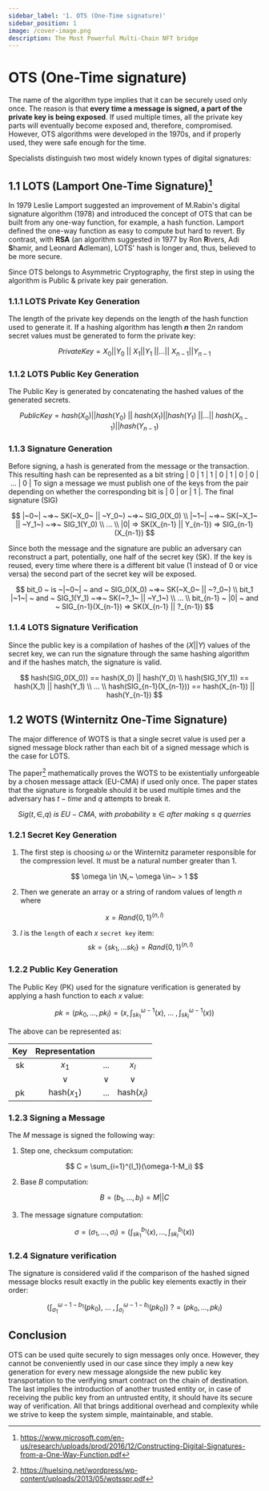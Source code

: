 ```yaml
---
sidebar_label: '1. OTS (One-Time signature)'
sidebar_position: 1
image: /cover-image.png
description: The Most Powerful Multi-Chain NFT bridge
---
```


# OTS (One-Time signature)

The name of the algorithm type implies that it can be securely used only once. The reason is that **every time a message is signed, a part of the private key is being exposed**. If used multiple times, all the private key parts will eventually become exposed and, therefore, compromised. However, OTS algorithms were developed in the 1970s, and if properly used, they were safe enough for the time.

Specialists distinguish two most widely known types of digital signatures:

## 1.1 LOTS (Lamport One-Time Signature)[^1]

In 1979 Leslie Lamport suggested an improvement of M.Rabin's digital signature algorithm (1978) and introduced the concept of OTS that can be built from any one-way function, for example, a hash function. Lamport defined the one-way function as easy to compute but hard to revert. By contrast, with **RSA** (an algorithm suggested in 1977 by Ron **R**ivers, Adi **S**hamir, and Leonard **A**dleman), LOTS' hash is longer and, thus, believed to be more secure.

Since OTS belongs to Asymmetric Cryptography, the first step in using the algorithm is Public & private key pair generation.

### 1.1.1 LOTS Private Key Generation

The length of the private key depends on the length of the hash function used to generate it. If a hashing algorithm has length **$n$** then $2n$ random secret values must be generated to form the private key:

$$
PrivateKey = X_0 || Y_0 ~||~ X_1 || Y_1 ~||...||~ X_{n-1} || Y_{n-1}
$$

### 1.1.2 LOTS Public Key Generation

The Public Key is generated by concatenating the hashed values of the generated secrets.

$$
PublicKey = hash(X_0) || hash(Y_0) ~||~ hash(X_1) || hash(Y_1) ~||...||~ hash(X_{n-1}) || hash(Y_{n-1})
$$

### 1.1.3 Signature Generation

Before signing, a hash is generated from the message or the transaction. This resulting hash can be represented as a bit string $|~0~|~1~|~1~|~0~|~1~|~0~|~0~|~...~|~0~|$   To sign a message we must publish one of the keys from the pair depending on whether the corresponding bit is $|~0~|$ or $|~1~|$. The final signature (SIG) 

$$
|~0~| ~=>~ SK(~X_0~ || ~Y_0~) ~=>~ SIG_0(X_0) \\
|~1~| ~=>~ SK(~X_1~ || ~Y_1~) ~=>~ SIG_1(Y_0) \\
... \\
|0| => SK(X_{n-1} || Y_{n-1}) => SIG_{n-1}(X_{n-1})
$$

Since both the message and the signature are public an adversary can reconstruct a part, potentially, one half of the secret key (SK). If the key is reused, every time where there is a different bit value ($1$ instead of $0$ or vice versa) the second part of the secret key will be exposed.

$$
bit_0 ~ is ~|~0~| ~ and ~ SIG_0(X_0) ~=>~ SK(~X_0~ || ~?_0~)  \\
bit_1 |~1~| ~ and ~ SIG_1(Y_1) ~=>~ SK(~?_1~ || ~Y_1~)  \\
... \\
bit_{n-1} ~ |0| ~ and ~ SIG_{n-1}(X_{n-1}) => SK(X_{n-1} || ?_{n-1})
$$

### 1.1.4 LOTS Signature Verification

Since the public key is a compilation of hashes of the $(X||Y)$ values of the secret key, we can run the signature through the same hashing algorithm and if the hashes match, the signature is valid.

$$
hash(SIG_0(X_0)) == hash(X_0) || hash(Y_0) \\
hash(SIG_1(Y_1)) == hash(X_1) || hash(Y_1) \\
... \\
hash(SIG_{n-1}(X_{n-1})) == hash(X_{n-1}) || hash(Y_{n-1})
$$

## 1.2 WOTS (Winternitz One-Time Signature)

The major difference of WOTS is that a single secret value is used per a signed message block rather than each bit of a signed message which is the case for LOTS.

The paper[^2] mathematically proves the WOTS to be existentially unforgeable by a chosen message attack (EU-CMA) if used only once. The paper states that the signature is forgeable should it be used multiple times and the adversary has $t-time$ and $q$ attempts to break it.

$$
Sig (t,\in,q) ~ is ~ EU-CMA,  ~ with ~ probability ~\ge ~\in~ after ~ making ~ \le~ q ~ querries
$$

### 1.2.1 Secret Key Generation

1. The first step is choosing $\omega$ or the Winternitz parameter responsible for the compression level. It must be a natural number greater than 1.

$$
\omega \in \N,~ \omega \in~ > 1
$$

2. Then we generate an array or a string of random values of length $n$ where

$$
x = Rand\{0,1\}^{(n,l)}
$$

3. $l$ is the `length` of each $x$ `secret key` item:
$$
sk = \{sk_1,...sk_l\} = Rand\{0,1\}^{(n,l)}
$$

### 1.2.2 Public Key Generation

The Public Key (PK) used for the signature verification is generated by applying a hash function to each $x$ value:

$$
pk = (pk_0,...,pk_l) = (x, \int_{sk_1}^{\omega-1}(x),~...~,\int_{sk_l}^{\omega-1}(x))
$$

The above can be represented as:

|Key|Representation|||
|:-:|:-:|:-:|:-:|
|sk|$x_1$|$...$|$x_l$|
||$\vee$|$\vee$|$\vee$|
|pk|hash($x_1$)|...|hash($x_l$)|

### 1.2.3 Signing a Message

The $M$ message is signed the following way:

1. Step one, checksum computation:

$$
C = \sum_{i=1}^{l_1}(\omega-1-M_i)
$$

2. Base $B$ computation:

$$
B = (b_1, ... , b_l) = M || C
$$

3. The message signature computation:

$$
\sigma = (\sigma_1, ... , \sigma_l) = (\int_{sk_1}^{b_1}(x), ... , \int_{sk_l}^{b_l}(x))
$$

### 1.2.4 Signature verification

The signature is considered valid if the comparison of the hashed signed message blocks result exactly in the public key elements exactly in their order:

$$
(\int_{\sigma_1}^{\omega-1-b_1}(pk_0), ~ ...  ~ ,\int_{\sigma_l}^{\omega-1-b_l}(pk_0)) ~ ?= (pk_0,...,pk_l)
$$


## Conclusion

OTS can be used quite securely to sign messages only once. However, they cannot be conveniently used in our case since they imply a new key generation for every new message alongside the new public key transportation to the verifying smart contract on the chain of destination. The last implies the introduction of another trusted entity or, in case of receiving the public key from an untrusted entity, it should have its secure way of verification. All that brings additional overhead and complexity while we strive to keep the system simple, maintainable, and stable.

[^1]: https://www.microsoft.com/en-us/research/uploads/prod/2016/12/Constructing-Digital-Signatures-from-a-One-Way-Function.pdf

[^2]: https://huelsing.net/wordpress/wp-content/uploads/2013/05/wotsspr.pdf
